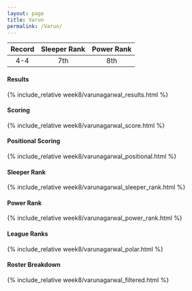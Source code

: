 ```yaml
---
layout: page
title: Varun
permalink: /Varun/
---
```


Record | Sleeper Rank | Power Rank               
:--: | :--: | :--:
4-4 | 7th | 8th   

#### Results
{% include_relative week8/varunagarwal_results.html %}

#### Scoring
{% include_relative week8/varunagarwal_score.html %}

#### Positional Scoring
{% include_relative week8/varunagarwal_positional.html %}

#### Sleeper Rank
{% include_relative week8/varunagarwal_sleeper_rank.html %}

#### Power Rank
{% include_relative week8/varunagarwal_power_rank.html %}

#### League Ranks
{% include_relative week8/varunagarwal_polar.html %}

#### Roster Breakdown
{% include_relative week8/varunagarwal_filtered.html %}
